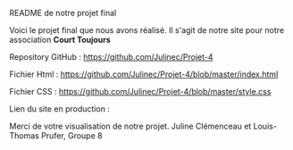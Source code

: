 README de notre projet final

Voici le projet final que nous avons réalisé. Il s'agit de notre site pour notre association **Court Toujours**

Repository GitHub : https://github.com/Julinec/Projet-4

Fichier Html : https://github.com/Julinec/Projet-4/blob/master/index.html

Fichier CSS : https://github.com/Julinec/Projet-4/blob/master/style.css

Lien du site en production : 

Merci de votre visualisation de notre projet.
Juline Clémenceau et Louis-Thomas Prufer, Groupe 8
